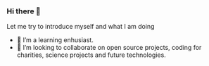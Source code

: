 ### Hi there 👋

<!--
**SalihaGokceSahin/SalihaGokceSahin** is a ✨ _special_ ✨ repository because its `README.md` (this file) appears on your GitHub profile.

Here are some ideas to get you started:-->
Let me try to introduce myself and what I am doing
- 🔭 I’m a learning enhusiast.
- 👯 I’m looking to collaborate on open source projects, coding for charities, science projects and future technologies.
